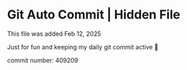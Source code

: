 # Git Auto Commit | Hidden File

This file was added Feb 12, 2025

Just for fun and keeping my daily git commit active 🤪

commit number: 409209
